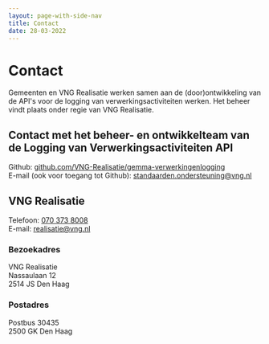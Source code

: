 ```yaml
---
layout: page-with-side-nav
title: Contact
date: 28-03-2022
---
```

# Contact
Gemeenten en VNG Realisatie werken samen aan de (door)ontwikkeling van de API's voor de logging van verwerkingsactiviteiten werken. Het beheer vindt plaats onder regie van VNG Realisatie.

## Contact met het beheer- en ontwikkelteam van de Logging van Verwerkingsactiviteiten API
Github: [github.com/VNG-Realisatie/gemma-verwerkingenlogging](https://github.com/VNG-Realisatie/gemma-verwerkingenlogging)  
E-mail (ook voor toegang tot Github): [standaarden.ondersteuning@vng.nl](mailto:standaarden.ondersteuning@vng.nl)

## VNG Realisatie
Telefoon: [070 373 8008](tel:0031703738008)  
E-mail: [realisatie@vng.nl](mailto:realisatie@vng.nl)

### Bezoekadres
VNG Realisatie  
Nassaulaan 12  
2514 JS Den Haag

### Postadres
Postbus 30435  
2500 GK Den Haag

